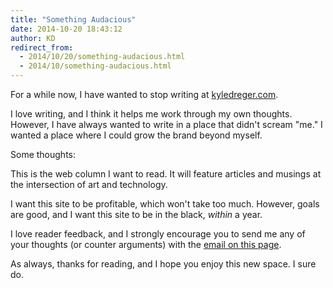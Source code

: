 ```yaml
---
title: "Something Audacious"
date: 2014-10-20 18:43:12
author: KD
redirect_from: 
  - 2014/10/20/something-audacious.html
  - 2014/10/something-audacious.html
---
```


For a while now, I have wanted to stop writing at [kyledreger.com](http://kyledreger.com).

I love writing, and I think it helps me work through my own thoughts. However, I have always wanted to write in a place that didn't scream "me." I wanted a place where I could grow the brand beyond myself. 

Some thoughts:

This is the web column I want to read. It will feature articles and musings at the intersection of art and technology.

I want this site to be profitable, which won't take too much. However, goals are good, and I want this site to be in the black, _within_ a year.

I love reader feedback, and I strongly encourage you to send me any of your thoughts (or counter arguments) with the [email on this page](/about).

As always, thanks for reading, and I hope you enjoy this new space. I sure do.

